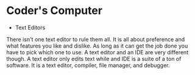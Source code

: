 # Coder's Computer
- Text Editors

There isn't one text editor to rule them all. It is all about preference and what features you like and dislike. As long as it can get the job done you have to pick which one to use. A text editor and an IDE are very different though. A text editor only edits text while and IDE is a suite of a ton of software. It is a text editor, compiler, file manager, and debugger.


